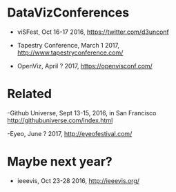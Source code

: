 # DataVizConferences

- viSFest, Oct 16-17 2016, https://twitter.com/d3unconf


- Tapestry Conference, March 1 2017, http://www.tapestryconference.com/

- OpenViz, April ? 2017,  https://openvisconf.com/


# Related

-Github Universe, Sept 13-15, 2016, in San Francisco http://githubuniverse.com/index.html

-Eyeo, June ? 2017,  http://eyeofestival.com/ 


# Maybe next year?

- ieeevis, Oct 23-28 2016, http://ieeevis.org/

